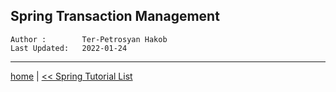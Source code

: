 ## Spring Transaction Management


```info
Author :        Ter-Petrosyan Hakob
Last Updated:   2022-01-24
````

---


[home](./../../README.md) 
| [<< Spring Tutorial List](./../page.md)

